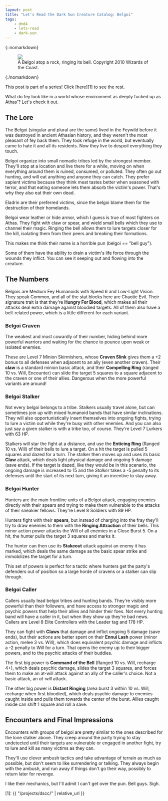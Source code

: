 ```yaml
---
layout: post
title: "Let's Read the Dark Sun Creature Catalog: Belgoi"
tags:
    - dnd4
    - lets-read
    - dark-sun
---
```


{::nomarkdown}
<figure class="center">
  <img src="{{ "/assets/wir-dscc-belgoi.jpeg" | absolute_url }}"/>
  <figcaption>
    A Belgoi atop a rock, ringing its bell. Copyright 2010 Wizards of the Coast.
  </figcaption>
</figure>
{:/nomarkdown}

This post is part of a series! Click [here][1] to see the rest.

What do fey look like in a world whose environment as deeply fucked up as
Athas'? Let's check it out.

## The Lore

The Belgoi (singular and plural are the same) lived in the Feywild before it was
destroyed in ancient Athasian history, and they weren't the most pleasant of fey
back them. They took refuge in the world, but eventually came to hate it and all
its residents. Now they live to despoil everything they touch.

Belgoi organize into small nomadic tribes led by the strongest member. They'll
stop at a location and live there for a while, moving on when everything around
them is ruined, consumed, or polluted. They often go out hunting, and will eat
anything and anyone they can catch. They prefer sapient victims because they
think meat tastes better when seasoned with terror, and that eating someone lets
them absorb the victim's power. That's why they also eat their own dead.

Eladrin are their preferred victims, since the belgoi blame them for the
destruction of their homelands.

Belgoi wear leather or hide armor, which I guess is true of most fighters on
Athas. They fight with claw or spear, and wield small bells which they use to
channel their magic. Ringing the bell allows them to lure targets closer for the
kill, isolating them from their peers and breaking their formations.

This makes me think their name is a horrible pun (belgoi == "bell guy").

Some of them have the ability to drain a victim's life force through the wounds
they inflict. You can see it seeping out and flowing into the creature.

## The Numbers

Belgois are Medium Fey Humanoids with Speed 6 and Low-Light Vision. They speak
Common, and all of the stat blocks here are Chaotic Evil. Their signature trait
is that they're **Hungry For Blood**, which makes all their attacks deal extra
damage against bloodied targets. All of them also have a bell-related power,
which is a little different for each variant.

### Belgoi Craven

The weakest and most cowardly of their number, hiding behind more powerful
warriors and waiting for the chance to pounce upon weak or isolated enemies.

These are Level 7 Minion Skirmishers, whose **Craven Slink** gives them a +2
bonus to all defenses when adjacent to an ally (even another craven). Their
**claw** is a standard minion basic attack, and their **Compelling Ring**
(ranged 10 vs. Will, Encounter) can slide the target 5 squares to a square
adjacent to the craven or one of their allies. Dangerous when the more powerful
variants are around!

### Belgoi Stalker

Not every belgoi belongs to a tribe. Stalkers usually travel alone, but can
sometimes join up with mixed humanoid bands that have similar inclinations. They
will also opportunistically insert themselves into ongoing fights, trying to
lure a victim out while they're busy with other enemies. And you can also just
say a given stalker is with a tribe too, of course. They're Level 7 Lurkers with
63 HP.

Stalkers will star the fight at a distance, and use the **Enticing Ring**
(Ranged 10 vs. Will) of their bells to lure a target. On a hit the target is
pulled 5 squares and dazed for a turn. The stalker then moves up and uses its
basic **Claw** attack, which deals light physical damage and ongoing 5 damage
(save ends). If the target is dazed, like they would be in this scenario, the
ongoing damage is increased to 15 and the _Stalker_ takes a -5 penalty to its
defenses until the start of its next turn, giving it an incentive to stay
away.

### Belgoi Hunter

Hunters are the main frontline units of a Belgoi attack, engaging enemies
directly with their spears and trying to make them vulnerable to the attacks of
their sneakier fellows. They're Level 8 Soldiers with 89 HP.

Hunters fight with their **spears**, but instead of charging into the fray
they'll try to draw enemies to them with the **Ringing Attraction** of their
bells. This minor action power attacks the Will of all enemies in a Close
Burst 5. On a hit, the hunter pulls the target 3 squares and marks it.

The hunter can then use its **Stakeout** attack against an enemy it has marked,
which deals the same damage as the basic spear strike and immobilizes the target
for a turn.

This set of powers is perfect for a tactic where hunters get the party's
defenders out of position so a large horde of cravens or a stalker can slip
through.

### Belgoi Caller

Callers usually lead belgoi tribes and hunting bands. They're visibly more
powerful than their followers, and have access to stronger magic and psychic
powers that help their allies and hinder their foes. Not every hunting band will
have a caller in it, but when they show up they're bad news. Callers are Level 8
Elite Controllers with the Leader tag and 178 HP.

They can fight with **Claws** that damage and inflict ongoing 5 damage (save
ends), but their actions are better spent on their **Ennui Lash** power (minor
action, melee 3 vs. Will), which does equivalent psychic damage and inflicts a
-2 penalty to Will for a turn. That opens the enemy up to their bigger powers,
and to the psychic attacks of their buddies.

The first big power is **Command of the Bell** (Ranged 10 vs. Will, recharge
4+), which deals psychic damage, slides the target 3 squares, and forces them to
make an at-will attack against an ally of the caller's choice. Not a basic
attack, an _at-will_ attack.

The other big power is **Distant Ringing** (area burst 3 within 10 vs. Will,
recharge when first bloodied), which deals psychic damage to enemies caught
inside and pulls them towards the center of the burst. Allies caught inside can
shift 1 square and roll a save.

## Encounters and Final Impressions

Encounters with groups of belgoi are pretty similar to the ones described for
the lone stalker above. They creep around the party trying to stay undetected
until their targets are vulnerable or engaged in another fight, try to lure and
kill as many victims as they can.

They'll use clever ambush tactics and take advantage of terrain as much as
possible, but don't seem to like surrendering or talking. They always begin with
the ambush, and run away if things don't go their way, possibly to return later
for revenge.

I like their mechanics, but I'll admit I can't get over the pun. Bell
guys. Sigh.

[1]: {{ "/projects/dscc/" | relative_url }}
